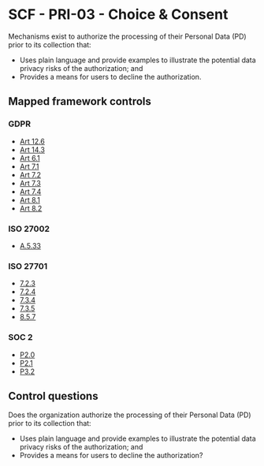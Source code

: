 # SCF - PRI-03 - Choice & Consent
Mechanisms exist to authorize the processing of their Personal Data (PD) prior to its collection that:
- Uses plain language and provide examples to illustrate the potential data privacy risks of the authorization; and
- Provides a means for users to decline the authorization.

## Mapped framework controls
### GDPR
- [Art 12.6](../gdpr/art12.md#Article-126)
- [Art 14.3](../gdpr/art14.md#Article-143)
- [Art 6.1](../gdpr/art6.md#Article-61)
- [Art 7.1](../gdpr/art7.md#Article-71)
- [Art 7.2](../gdpr/art7.md#Article-72)
- [Art 7.3](../gdpr/art7.md#Article-73)
- [Art 7.4](../gdpr/art7.md#Article-74)
- [Art 8.1](../gdpr/art8.md#Article-81)
- [Art 8.2](../gdpr/art8.md#Article-82)
  
### ISO 27002
- [A.5.33](../iso27002/a-5.md#a533)
  
### ISO 27701
- [7.2.3](../iso27701/723.md)
- [7.2.4](../iso27701/724.md)
- [7.3.4](../iso27701/734.md)
- [7.3.5](../iso27701/735.md)
- [8.5.7](../iso27701/857.md)
  
### SOC 2
- [P2.0](../soc2/p20.md)
- [P2.1](../soc2/p21.md)
- [P3.2](../soc2/p32.md)
  
## Control questions
Does the organization authorize the processing of their Personal Data (PD) prior to its collection that:
- Uses plain language and provide examples to illustrate the potential data privacy risks of the authorization; and
- Provides a means for users to decline the authorization?

  